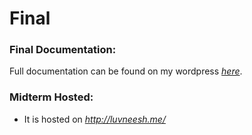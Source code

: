 # Final

### Final Documentation:
Full documentation can be found on my wordpress *[here](http://sites.bxmc.poly.edu/~luvneeshmugrai/WebDev/index.php/2017/04/17/final-proposal/)*.

### Midterm Hosted:
* It is hosted on *http://luvneesh.me/*
